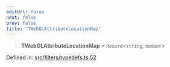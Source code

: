 ```yaml
---
editUrl: false
next: false
prev: false
title: "TWebGLAttributeLocationMap"
---
```


> **TWebGLAttributeLocationMap** = `Record`\<`string`, `number`\>

Defined in: [src/filters/typedefs.ts:52](https://github.com/fabricjs/fabric.js/blob/e114448a1bce9b68a3e1bba337bc0c83a35c1aa5/src/filters/typedefs.ts#L52)
